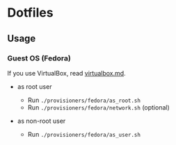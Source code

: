 # Dotfiles

## Usage

### Guest OS (Fedora)

If you use VirtualBox, read [virtualbox.md](cheatsheets/others/virtualbox.md).

* as root user
  * Run `./provisioners/fedora/as_root.sh`
  * Run `./provisioners/fedora/network.sh` (optional)

* as non-root user
  * Run `./provisioners/fedora/as_user.sh`
